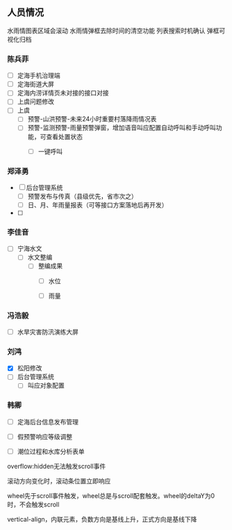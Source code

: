 ## 人员情况

水雨情图表区域会滚动
水雨情弹框去除时间的清空功能
列表搜索时机确认
弹框可视化归档


### 陈兵菲

- [ ] 定海手机治理端
- [ ] 定海街道大屏
- [ ] 定海内涝详情页未对接的接口对接
- [ ] 上虞问题修改
- [ ] 上虞
	- [ ] 预警-山洪预警-未来24小时重要村落降雨情况表
	- [ ] 预警-监测预警-雨量预警弹窗，增加语音叫应配置自动呼叫和手动呼叫功能，可查看处置状态
		- [ ] 一键呼叫


### 郑泽勇

- [ ] 后台管理系统
	- [ ] 预警发布与传真（县级优先，省市次之）
	- [ ] 日、月、年雨量报表（可等接口方案落地后再开发）
- [ ] 


### 李佳音

- [ ] 宁海水文
	- [ ] 水文整编
		- [ ] 整编成果
			- [ ] 水位
			- [ ] 雨量


### 冯浩毅

- [ ] 水旱灾害防汛演练大屏

### 刘鸿

- [x] 松阳修改
- [ ]  后台管理系统
	- [ ] 叫应对象配置

### 韩卿

- [ ] 定海后台信息发布管理
- [ ] 假预警响应等级调整
- [ ] 潮位过程和水库分析表单






overflow:hidden无法触发scroll事件

滚动方向变化时，滚动条位置立即响应

wheel先于scroll事件触发，wheel总是与scroll配套触发。wheel的deltaY为0时，不会触发scroll


vertical-align，内联元素，负数方向是基线上升，正式方向是基线下降